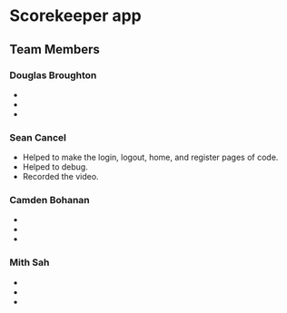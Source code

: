 # Scorekeeper app


## Team Members
### Douglas Broughton
- 
- 
- 
### Sean Cancel
- Helped to make the login, logout, home, and register pages of code.
- Helped to debug.
- Recorded the video.  

### Camden Bohanan
- 
-
- 

### Mith Sah
- 
- 
- 
